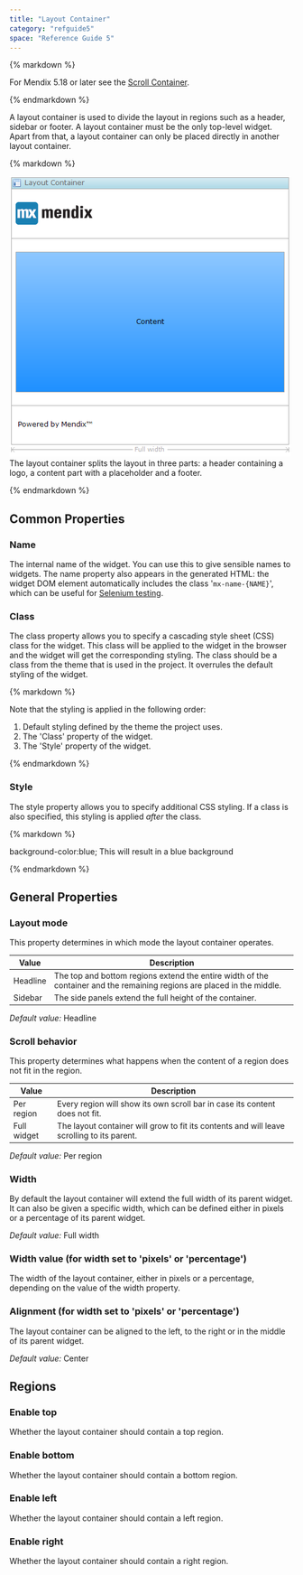 ```yaml
---
title: "Layout Container"
category: "refguide5"
space: "Reference Guide 5"
---
```



<div class="alert alert-info">{% markdown %}

For Mendix 5.18 or later see the [Scroll Container](Scroll+Container).

{% endmarkdown %}</div>

A layout container is used to divide the layout in regions such as a header, sidebar or footer. A layout container must be the only top-level widget. Apart from that, a layout container can only be placed directly in another layout container.

<div class="alert alert-info">{% markdown %}

![](attachments/4522328/4751437.png)
The layout container splits the layout in three parts: a header containing a logo, a content part with a placeholder and a footer.

{% endmarkdown %}</div>

## Common Properties

### Name

The internal name of the widget. You can use this to give sensible names to widgets. The name property also appears in the generated HTML: the widget DOM element automatically includes the class '`mx-name-{NAME}`', which can be useful for [Selenium testing](/howto50/Selenium+Support).

### Class

The class property allows you to specify a cascading style sheet (CSS) class for the widget. This class will be applied to the widget in the browser and the widget will get the corresponding styling. The class should be a class from the theme that is used in the project. It overrules the default styling of the widget.

<div class="alert alert-warning">{% markdown %}

Note that the styling is applied in the following order:

1.  Default styling defined by the theme the project uses.
2.  The 'Class' property of the widget.
3.  The 'Style' property of the widget.

{% endmarkdown %}</div>

### Style

The style property allows you to specify additional CSS styling. If a class is also specified, this styling is applied _after_ the class.

<div class="alert alert-info">{% markdown %}

background-color:blue;
This will result in a blue background

{% endmarkdown %}</div>

## General Properties

### Layout mode

This property determines in which mode the layout container operates.

<table><thead><tr><th class="confluenceTh">Value</th><th class="confluenceTh">Description</th></tr></thead><tbody><tr><td class="confluenceTd">Headline</td><td class="confluenceTd">The top and bottom regions extend the entire width of the container and the remaining regions are placed in the middle.</td></tr><tr><td class="confluenceTd">Sidebar</td><td class="confluenceTd">The side panels extend the full height of the container.</td></tr></tbody></table>

_Default value:_ Headline

### Scroll behavior

This property determines what happens when the content of a region does not fit in the region.

<table><thead><tr><th class="confluenceTh">Value</th><th class="confluenceTh">Description</th></tr></thead><tbody><tr><td class="confluenceTd">Per region</td><td class="confluenceTd">Every region will show its own scroll bar in case its content does not fit.</td></tr><tr><td class="confluenceTd">Full widget</td><td class="confluenceTd">The layout container will grow to fit its contents and will leave scrolling to its parent.</td></tr></tbody></table>

_Default value:_ Per region

### Width

By default the layout container will extend the full width of its parent widget. It can also be given a specific width, which can be defined either in pixels or a percentage of its parent widget.

_Default value:_ Full width

### Width value (for width set to 'pixels' or 'percentage')

The width of the layout container, either in pixels or a percentage, depending on the value of the width property.

### Alignment (for width set to 'pixels' or 'percentage')

The layout container can be aligned to the left, to the right or in the middle of its parent widget.

_Default value:_ Center

## Regions

### Enable top

Whether the layout container should contain a top region.

### Enable bottom

Whether the layout container should contain a bottom region.

### Enable left

Whether the layout container should contain a left region.

### Enable right

Whether the layout container should contain a right region.